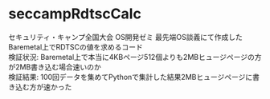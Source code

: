 # seccampRdtscCalc
セキュリティ・キャンプ全国大会 OS開発ゼミ 最先端OS談義にて作成したBaremetal上でRDTSCの値を求めるコード<br>
検証状況: Baremetal上で本当に4KBページ512個よりも2MBヒュージページの方が2MB書き込む場合速いのか<br>
検証結果: 100回データを集めてPythonで集計した結果2MBヒュージページに書き込む方が速かった
